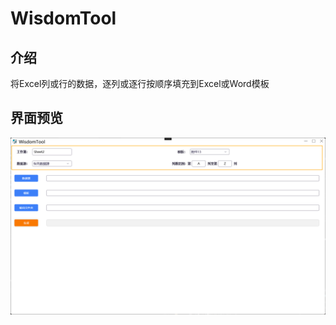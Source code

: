 # WisdomTool

## 介绍

将Excel列或行的数据，逐列或逐行按顺序填充到Excel或Word模板

## 界面预览


![anchor text](./image/WisdomTool界面预览.png "界面预览")